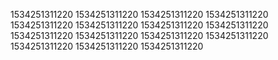 1534251311220
1534251311220
1534251311220
1534251311220
1534251311220
1534251311220
1534251311220
1534251311220
1534251311220
1534251311220
1534251311220
1534251311220
1534251311220
1534251311220
1534251311220
